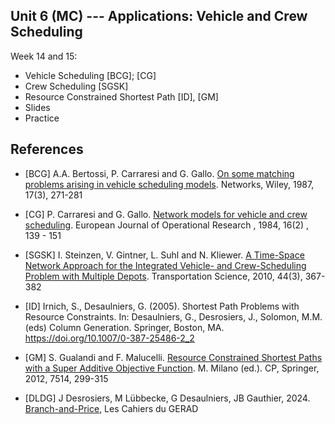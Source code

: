 
## Unit 6 (MC) --- Applications: Vehicle and Crew Scheduling

Week 14 and 15:
- Vehicle Scheduling [BCG]; [CG]
- Crew Scheduling [SGSK]
- Resource Constrained Shortest Path [ID], [GM]
- Slides
- Practice 



## References

- [BCG] A.A. Bertossi, P. Carraresi and G. Gallo. [On some matching
  problems arising in vehicle scheduling
  models](http://dx.doi.org/10.1002/net.3230170303). Networks, Wiley,
  1987, 17(3), 271-281

- [CG] P. Carraresi and G. Gallo. [Network models for vehicle and crew
  scheduling](http://dx.doi.org/10.1016/0377-2217(84)90068-7). European
  Journal of Operational Research , 1984, 16(2) , 139 - 151

- [SGSK] I. Steinzen, V. Gintner, L. Suhl and N. Kliewer. [A Time-Space
  Network Approach for the Integrated Vehicle- and Crew-Scheduling
  Problem with Multiple
  Depots](http://dx.doi.org/10.1287/trsc.1090.0304). Transportation
  Science, 2010, 44(3), 367-382

- [ID] Irnich, S., Desaulniers, G. (2005). Shortest Path Problems with Resource
  Constraints. In: Desaulniers, G., Desrosiers, J., Solomon, M.M. (eds) Column
  Generation. Springer, Boston, MA. https://doi.org/10.1007/0-387-25486-2_2

- [GM] S. Gualandi and F. Malucelli. [Resource Constrained Shortest
  Paths with a Super Additive Objective
  Function](http://dx.doi.org/10.1007/978-3-642-33558-7_24). M. Milano
  (ed.). CP, Springer, 2012, 7514, 299-315

- [DLDG] J Desrosiers, M Lübbecke, G Desaulniers, JB Gauthier, 2024.
  [Branch-and-Price](https://www.gerad.ca/en/papers/G-2024-36), Les Cahiers du GERAD
